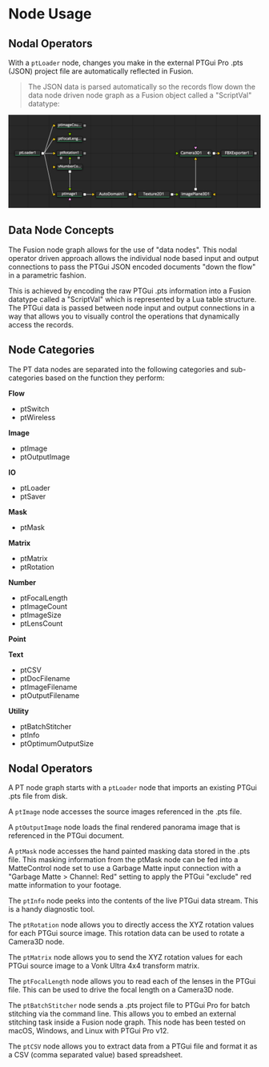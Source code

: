 # Node Usage

## Nodal Operators

With a `ptLoader` node, changes you make in the external PTGui Pro .pts (JSON) project file are automatically reflected in Fusion. 

> The JSON data is parsed automatically so the records flow down the data node driven node graph as a Fusion object called a "ScriptVal" datatype:

![FBX Export Example](Images/pt-nodes-splash.png)

## Data Node Concepts

The Fusion node graph allows for the use of "data nodes". This nodal operator driven approach allows the individual node based input and output connections to pass the PTGui JSON encoded documents "down the flow" in a parametric fashion.

This is achieved by encoding the raw PTGui .pts information into a Fusion datatype called a "ScriptVal" which is represented by a Lua table structure. The PTGui data is passed between node input and output connections in a way that allows you to visually control the operations that dynamically access the records.

## Node Categories

The PT data nodes are separated into the following categories and sub-categories based on the function they perform:

**Flow**
- ptSwitch
- ptWireless

**Image**
- ptImage
- ptOutputImage

**IO**
- ptLoader
- ptSaver

**Mask**
- ptMask

**Matrix**
- ptMatrix
- ptRotation

**Number**
- ptFocalLength
- ptImageCount
- ptImageSize
- ptLensCount

**Point**

**Text**
- ptCSV
- ptDocFilename
- ptImageFilename
- ptOutputFilename

**Utility**
- ptBatchStitcher
- ptInfo
- ptOptimumOutputSize

## Nodal Operators

A PT node graph starts with a `ptLoader` node that imports an existing PTGui .pts file from disk.

A `ptImage` node accesses the source images referenced in the .pts file.

A `ptOutputImage` node loads the final rendered panorama image that is referenced in the PTGui document.

A `ptMask` node accesses the hand painted masking data stored in the .pts file. This masking information from the ptMask node can be fed into a MatteControl node set to use a Garbage Matte input connection with a "Garbage Matte > Channel: Red" setting to apply the PTGui "exclude" red matte information to your footage.

The `ptInfo` node peeks into the contents of the live PTGui data stream. This is a handy diagnostic tool.

The `ptRotation` node allows you to directly access the XYZ rotation values for each PTGui source image. This rotation data can be used to rotate a Camera3D node.

The `ptMatrix` node allows you to send the XYZ rotation values for each PTGui source image to a Vonk Ultra 4x4 transform matrix.

The `ptFocalLength` node allows you to read each of the lenses in the PTGui file. This can be used to drive the focal length on a Camera3D node.

The `ptBatchStitcher` node sends a .pts project file to PTGui Pro for batch stitching via the command line. This allows you to embed an external stitching task inside a Fusion node graph. This node has been tested on macOS, Windows, and Linux with PTGui Pro v12.

The `ptCSV` node allows you to extract data from a PTGui file and format it as a CSV (comma separated value) based spreadsheet.
